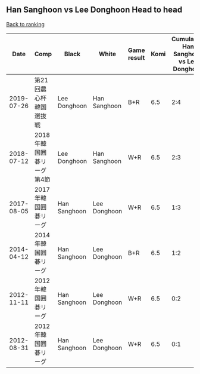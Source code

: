 ## Han Sanghoon vs Lee Donghoon Head to head

[Back to ranking](../../index.md)




| **Date** | **Comp** | **Black** | **White** | **Game result** | **Komi** | **Cumulative Han Sanghoon vs Lee Donghoon** | **Han Sanghoon streak** | **Lee Donghoon streak** | 
| --- | --- | --- | --- | --- | --- | --- | --- | --- |
| 2019-07-26 | 第21回農心杯韓国選抜戦 | Lee Donghoon | Han Sanghoon | B+R | 6.5 | 2:4 | 0 | 1 | 
| 2018-07-12 | 2018年韓国囲碁リーグ第4節 | Lee Donghoon | Han Sanghoon | W+R | 6.5 | 2:3 | 1 | 0 | 
| 2017-08-05 | 2017年韓国囲碁リーグ | Han Sanghoon | Lee Donghoon | W+R | 6.5 | 1:3 | 0 | 1 | 
| 2014-04-12 | 2014年韓国囲碁リーグ | Han Sanghoon | Lee Donghoon | B+R | 6.5 | 1:2 | 1 | 0 | 
| 2012-11-11 | 2012年韓国囲碁リーグ | Han Sanghoon | Lee Donghoon | W+R | 6.5 | 0:2 | 0 | 2 | 
| 2012-08-31 | 2012年韓国囲碁リーグ | Han Sanghoon | Lee Donghoon | W+R | 6.5 | 0:1 | 0 | 1 |




